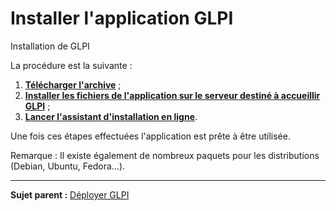 Installer l'application GLPI
============================

Installation de GLPI

La procédure est la suivante :

1.  **[Télécharger l'archive](index.php?fr/install/install_download.md)** ;
2.  **[Installer les fichiers de l'application sur le serveur destiné à accueillir GLPI](index.php?fr/install/install_copyfiles.md)** ;
3.  **[Lancer l'assistant d'installation en ligne](index.php?fr/install/install_wizard.html)**.

Une fois ces étapes effectuées l'application est prête à être utilisée.

Remarque : Il existe également de nombreux paquets pour les distributions (Debian, Ubuntu, Fedora...).

---------------
**Sujet parent :** [Déployer GLPI](index.php?fr/install/installing.html "Guide d'installation.")
